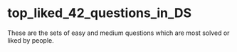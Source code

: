 # top_liked_42_questions_in_DS
These are the sets of easy and medium questions which are most solved or liked by people.
